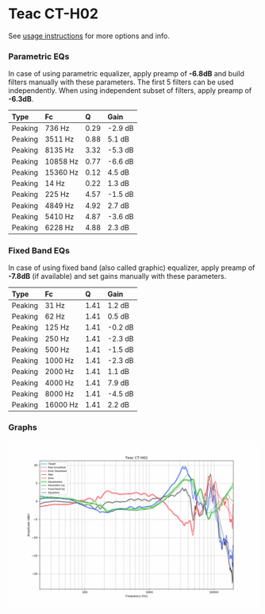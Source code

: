 # Teac CT-H02
See [usage instructions](https://github.com/jaakkopasanen/AutoEq#usage) for more options and info.

### Parametric EQs
In case of using parametric equalizer, apply preamp of **-6.8dB** and build filters manually
with these parameters. The first 5 filters can be used independently.
When using independent subset of filters, apply preamp of **-6.3dB**.

| Type    | Fc       |    Q | Gain    |
|:--------|:---------|:-----|:--------|
| Peaking | 736 Hz   | 0.29 | -2.9 dB |
| Peaking | 3511 Hz  | 0.88 | 5.1 dB  |
| Peaking | 8135 Hz  | 3.32 | -5.3 dB |
| Peaking | 10858 Hz | 0.77 | -6.6 dB |
| Peaking | 15360 Hz | 0.12 | 4.5 dB  |
| Peaking | 14 Hz    | 0.22 | 1.3 dB  |
| Peaking | 225 Hz   | 4.57 | -1.5 dB |
| Peaking | 4849 Hz  | 4.92 | 2.7 dB  |
| Peaking | 5410 Hz  | 4.87 | -3.6 dB |
| Peaking | 6228 Hz  | 4.88 | 2.3 dB  |

### Fixed Band EQs
In case of using fixed band (also called graphic) equalizer, apply preamp of **-7.8dB**
(if available) and set gains manually with these parameters.

| Type    | Fc       |    Q | Gain    |
|:--------|:---------|:-----|:--------|
| Peaking | 31 Hz    | 1.41 | 1.2 dB  |
| Peaking | 62 Hz    | 1.41 | 0.5 dB  |
| Peaking | 125 Hz   | 1.41 | -0.2 dB |
| Peaking | 250 Hz   | 1.41 | -2.3 dB |
| Peaking | 500 Hz   | 1.41 | -1.5 dB |
| Peaking | 1000 Hz  | 1.41 | -2.3 dB |
| Peaking | 2000 Hz  | 1.41 | 1.1 dB  |
| Peaking | 4000 Hz  | 1.41 | 7.9 dB  |
| Peaking | 8000 Hz  | 1.41 | -4.5 dB |
| Peaking | 16000 Hz | 1.41 | 2.2 dB  |

### Graphs
![](./Teac%20CT-H02.png)